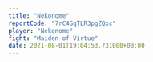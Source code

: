 ```yaml
---
title: "Nekonome"
reportCode: "7rC4GqTLR3pgZQxc"
player: "Nekonome"
fight: "Maiden of Virtue"
date: 2021-08-01T19:04:53.731000+00:00
---
```

